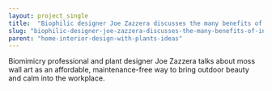 ```yaml
---
layout: project_single
title:  "Biophilic designer Joe Zazzera discusses the many benefits of indoor moss walls..."
slug: "biophilic-designer-joe-zazzera-discusses-the-many-benefits-of-indoor-moss-walls"
parent: "home-interior-design-with-plants-ideas"
---
```

Biomimicry professional and plant designer Joe Zazzera talks about moss wall art as an affordable, maintenance-free way to bring outdoor beauty and calm into the workplace.